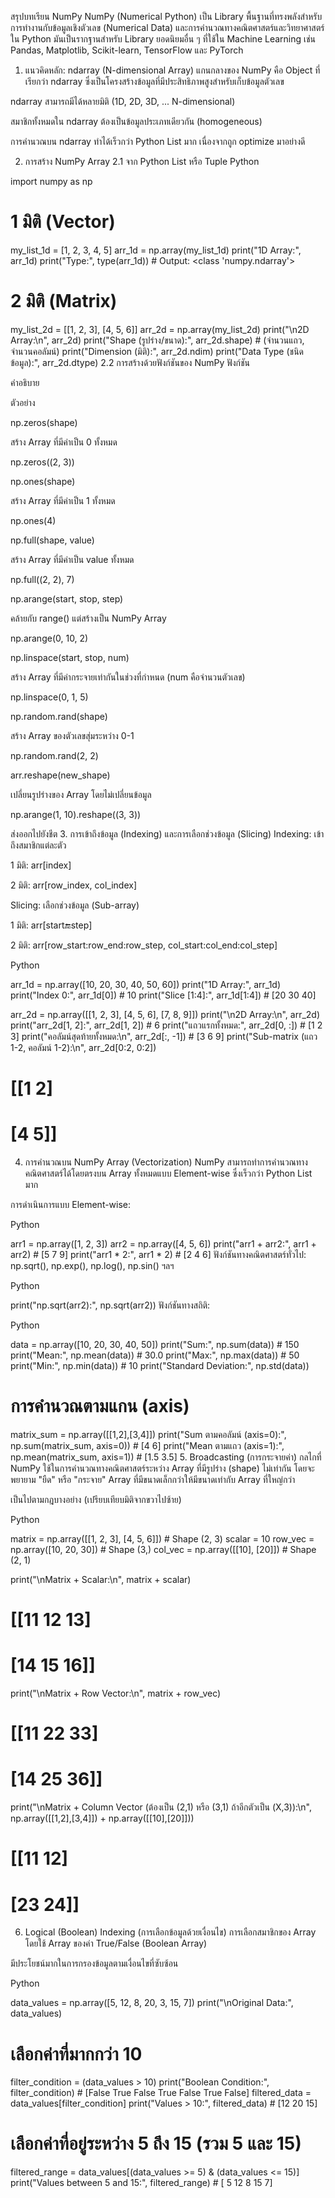 สรุปบทเรียน NumPy
NumPy (Numerical Python) เป็น Library พื้นฐานที่ทรงพลังสำหรับการทำงานกับข้อมูลเชิงตัวเลข (Numerical Data) และการคำนวณทางคณิตศาสตร์และวิทยาศาสตร์ใน Python มันเป็นรากฐานสำหรับ Library ยอดนิยมอื่น ๆ ที่ใช้ใน Machine Learning เช่น Pandas, Matplotlib, Scikit-learn, TensorFlow และ PyTorch

1. แนวคิดหลัก: ndarray (N-dimensional Array)
แกนกลางของ NumPy คือ Object ที่เรียกว่า ndarray ซึ่งเป็นโครงสร้างข้อมูลที่มีประสิทธิภาพสูงสำหรับเก็บข้อมูลตัวเลข

ndarray สามารถมีได้หลายมิติ (1D, 2D, 3D, ... N-dimensional)

สมาชิกทั้งหมดใน ndarray ต้องเป็นข้อมูลประเภทเดียวกัน (homogeneous)

การคำนวณบน ndarray ทำได้เร็วกว่า Python List มาก เนื่องจากถูก optimize มาอย่างดี

2. การสร้าง NumPy Array
2.1 จาก Python List หรือ Tuple
Python

import numpy as np

# 1 มิติ (Vector)
my_list_1d = [1, 2, 3, 4, 5]
arr_1d = np.array(my_list_1d)
print("1D Array:", arr_1d)
print("Type:", type(arr_1d)) # Output: <class 'numpy.ndarray'>

# 2 มิติ (Matrix)
my_list_2d = [[1, 2, 3], [4, 5, 6]]
arr_2d = np.array(my_list_2d)
print("\n2D Array:\n", arr_2d)
print("Shape (รูปร่าง/ขนาด):", arr_2d.shape) # (จำนวนแถว, จำนวนคอลัมน์)
print("Dimension (มิติ):", arr_2d.ndim)
print("Data Type (ชนิดข้อมูล):", arr_2d.dtype)
2.2 การสร้างด้วยฟังก์ชันของ NumPy
ฟังก์ชัน              

คำอธิบาย                                                            

ตัวอย่าง                                                                              

np.zeros(shape)    

สร้าง Array ที่มีค่าเป็น 0 ทั้งหมด                                

np.zeros((2, 3))                                                                  

np.ones(shape)      

สร้าง Array ที่มีค่าเป็น 1 ทั้งหมด                                

np.ones(4)                                                                        

np.full(shape, value)

สร้าง Array ที่มีค่าเป็น value ทั้งหมด                            

np.full((2, 2), 7)                                                                

np.arange(start, stop, step)

คล้ายกับ range() แต่สร้างเป็น NumPy Array                              

np.arange(0, 10, 2)                                                                

np.linspace(start, stop, num)

สร้าง Array ที่มีค่ากระจายเท่ากันในช่วงที่กำหนด (num คือจำนวนตัวเลข)

np.linspace(0, 1, 5)                                                              

np.random.rand(shape)

สร้าง Array ของตัวเลขสุ่มระหว่าง 0-1                                

np.random.rand(2, 2)                                                              

arr.reshape(new_shape)

เปลี่ยนรูปร่างของ Array โดยไม่เปลี่ยนข้อมูล                              

np.arange(1, 10).reshape((3, 3))                                                  


ส่งออกไปยังชีต
3. การเข้าถึงข้อมูล (Indexing) และการเลือกช่วงข้อมูล (Slicing)
Indexing: เข้าถึงสมาชิกแต่ละตัว

1 มิติ: arr[index]

2 มิติ: arr[row_index, col_index]

Slicing: เลือกช่วงข้อมูล (Sub-array)

1 มิติ: arr[start:end:step]

2 มิติ: arr[row_start:row_end:row_step, col_start:col_end:col_step]

Python

arr_1d = np.array([10, 20, 30, 40, 50, 60])
print("1D Array:", arr_1d)
print("Index 0:", arr_1d[0]) # 10
print("Slice [1:4]:", arr_1d[1:4]) # [20 30 40]

arr_2d = np.array([[1, 2, 3],
                   [4, 5, 6],
                   [7, 8, 9]])
print("\n2D Array:\n", arr_2d)
print("arr_2d[1, 2]:", arr_2d[1, 2]) # 6
print("แถวแรกทั้งหมด:", arr_2d[0, :]) # [1 2 3]
print("คอลัมน์สุดท้ายทั้งหมด:\n", arr_2d[:, -1]) # [3 6 9]
print("Sub-matrix (แถว 1-2, คอลัมน์ 1-2):\n", arr_2d[0:2, 0:2])
# [[1 2]
#  [4 5]]
4. การคำนวณบน NumPy Array (Vectorization)
NumPy สามารถทำการคำนวณทางคณิตศาสตร์ได้โดยตรงบน Array ทั้งหมดแบบ Element-wise ซึ่งเร็วกว่า Python List มาก

การดำเนินการแบบ Element-wise:

Python

arr1 = np.array([1, 2, 3])
arr2 = np.array([4, 5, 6])
print("arr1 + arr2:", arr1 + arr2) # [5 7 9]
print("arr1 * 2:", arr1 * 2) # [2 4 6]
ฟังก์ชันทางคณิตศาสตร์ทั่วไป: np.sqrt(), np.exp(), np.log(), np.sin() ฯลฯ

Python

print("np.sqrt(arr2):", np.sqrt(arr2))
ฟังก์ชันทางสถิติ:

Python

data = np.array([10, 20, 30, 40, 50])
print("Sum:", np.sum(data)) # 150
print("Mean:", np.mean(data)) # 30.0
print("Max:", np.max(data)) # 50
print("Min:", np.min(data)) # 10
print("Standard Deviation:", np.std(data))
# การคำนวณตามแกน (axis)
matrix_sum = np.array([[1,2],[3,4]])
print("Sum ตามคอลัมน์ (axis=0):", np.sum(matrix_sum, axis=0)) # [4 6]
print("Mean ตามแถว (axis=1):", np.mean(matrix_sum, axis=1)) # [1.5 3.5]
5. Broadcasting (การกระจายค่า)
กลไกที่ NumPy ใช้ในการคำนวณทางคณิตศาสตร์ระหว่าง Array ที่มีรูปร่าง (shape) ไม่เท่ากัน โดยจะพยายาม "ยืด" หรือ "กระจาย" Array ที่มีขนาดเล็กกว่าให้มีขนาดเท่ากับ Array ที่ใหญ่กว่า

เป็นไปตามกฎบางอย่าง (เปรียบเทียบมิติจากขวาไปซ้าย)

Python

matrix = np.array([[1, 2, 3], [4, 5, 6]]) # Shape (2, 3)
scalar = 10
row_vec = np.array([10, 20, 30]) # Shape (3,)
col_vec = np.array([[10], [20]]) # Shape (2, 1)

print("\nMatrix + Scalar:\n", matrix + scalar)
# [[11 12 13]
#  [14 15 16]]
print("\nMatrix + Row Vector:\n", matrix + row_vec)
# [[11 22 33]
#  [14 25 36]]
print("\nMatrix + Column Vector (ต้องเป็น (2,1) หรือ (3,1) ถ้าอีกตัวเป็น (X,3)):\n", np.array([[1,2],[3,4]]) + np.array([[10],[20]]))
# [[11 12]
#  [23 24]]
6. Logical (Boolean) Indexing (การเลือกข้อมูลด้วยเงื่อนไข)
การเลือกสมาชิกของ Array โดยใช้ Array ของค่า True/False (Boolean Array)

มีประโยชน์มากในการกรองข้อมูลตามเงื่อนไขที่ซับซ้อน

Python

data_values = np.array([5, 12, 8, 20, 3, 15, 7])
print("\nOriginal Data:", data_values)

# เลือกค่าที่มากกว่า 10
filter_condition = (data_values > 10)
print("Boolean Condition:", filter_condition) # [False True False True False True False]
filtered_data = data_values[filter_condition]
print("Values > 10:", filtered_data) # [12 20 15]

# เลือกค่าที่อยู่ระหว่าง 5 ถึง 15 (รวม 5 และ 15)
filtered_range = data_values[(data_values >= 5) & (data_values <= 15)]
print("Values between 5 and 15:", filtered_range) # [ 5 12  8 15  7]
